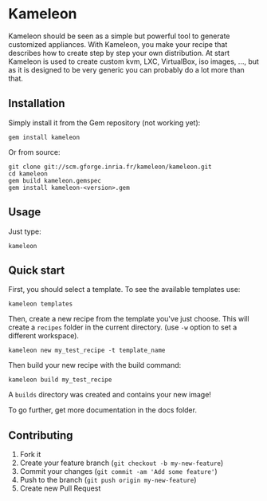 # Kameleon

Kameleon should be seen as a simple but powerful tool to generate customized
appliances. With Kameleon, you make your recipe that describes how to create
step by step your own distribution. At start Kameleon is used to create custom
kvm, LXC, VirtualBox, iso images, ..., but as it is designed to be very
generic you can probably do a lot more than that.

## Installation
Simply install it from the Gem repository (not working yet):

    gem install kameleon

Or from source:

    git clone git://scm.gforge.inria.fr/kameleon/kameleon.git
    cd kameleon
    gem build kameleon.gemspec
    gem install kameleon-<version>.gem

## Usage

Just type:

    kameleon

## Quick start

First, you should select a template. To see the available templates use:

    kameleon templates

Then, create a new recipe from the template you've just choose. This will
create a `recipes` folder in the current directory. (use `-w` option to set a
different workspace).

    kameleon new my_test_recipe -t template_name

Then build your new recipe with the build command:

    kameleon build my_test_recipe

A `builds` directory was created and contains your new image!

To go further, get more documentation in the docs folder.

## Contributing

1. Fork it
2. Create your feature branch (`git checkout -b my-new-feature`)
3. Commit your changes (`git commit -am 'Add some feature'`)
4. Push to the branch (`git push origin my-new-feature`)
5. Create new Pull Request
